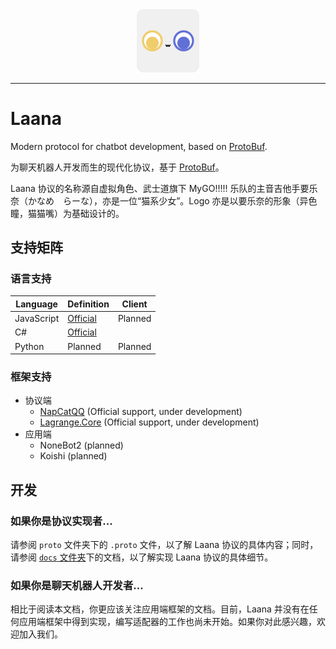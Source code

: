 <div align="center">
<img src="static/logo.png" alt="logo" width="20%">
</div>

---

# Laana

Modern protocol for chatbot development, based on [ProtoBuf](https://protobuf.dev/).

为聊天机器人开发而生的现代化协议，基于 [ProtoBuf](https://protobuf.dev/)。

Laana 协议的名称源自虚拟角色、武士道旗下 MyGO!!!!! 乐队的主音吉他手要乐奈（かなめ　らーな），亦是一位“猫系少女”。Logo 亦是以要乐奈的形象（异色瞳，猫猫嘴）为基础设计的。

## 支持矩阵

### 语言支持

| Language   | Definition                                                       | Client  |
|------------|------------------------------------------------------------------|---------|
| JavaScript | [Official](https://www.npmjs.com/package/@laana-proto/def)       | Planned |
| C#         | [Official](https://www.nuget.org/packages/LaanaProto.Definition) |         |
| Python     | Planned                                                          | Planned |

### 框架支持

- 协议端
  - [NapCatQQ](https://github.com/NapNeko/NapCatQQ/tree/laana) (Official support, under development)
  - [Lagrange.Core](https://github.com/Wesley-Young/Lagrange.Laana) (Official support, under development)
- 应用端
  - NoneBot2 (planned)
  - Koishi (planned)

## 开发

### 如果你是协议实现者...

请参阅 `proto` 文件夹下的 `.proto` 文件，以了解 Laana 协议的具体内容；同时，请参阅 [`docs` 文件夹](./docs/README.md)下的文档，以了解实现 Laana 协议的具体细节。

### 如果你是聊天机器人开发者...

相比于阅读本文档，你更应该关注应用端框架的文档。目前，Laana 并没有在任何应用端框架中得到实现，编写适配器的工作也尚未开始。如果你对此感兴趣，欢迎加入我们。